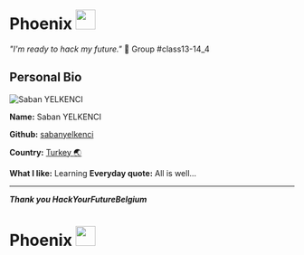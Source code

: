 # Phoenix <img src="https://user-images.githubusercontent.com/59293654/106724811-f7e9d380-6608-11eb-85ff-c4f1051ebc0f.png" width ="35" height="35" />

_"I'm ready to hack my future."_ :muscle:
Group #class13-14_4

## Personal Bio

![Saban YELKENCI](https://avatars.githubusercontent.com/u/62225567?s=460&u=9407f593d63a3f10114789df5caa0d6f69afab4b&v=4)

**Name:** Saban YELKENCI


**Github:** [sabanyelkenci](https://github.com/sabanyelkenci)

**Country:** [Turkey :earth_asia:](https://goo.gl/maps/ecotvbJbgqm8VcCQ7)

**What I like:** Learning
**Everyday quote:** All is well...

---

**_Thank you HackYourFutureBelgium_**

# Phoenix <img src="https://user-images.githubusercontent.com/59293654/106724811-f7e9d380-6608-11eb-85ff-c4f1051ebc0f.png" width ="35" height="35" />


